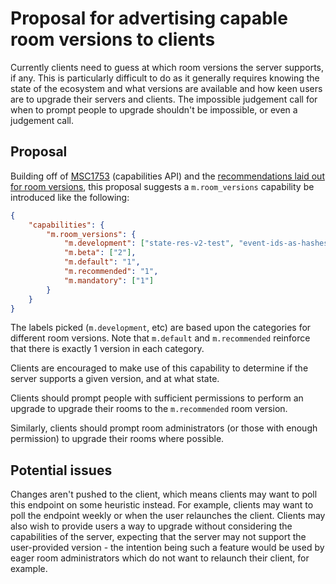 # Proposal for advertising capable room versions to clients

Currently clients need to guess at which room versions the server supports, if any. This is particularly
difficult to do as it generally requires knowing the state of the ecosystem and what versions are
available and how keen users are to upgrade their servers and clients. The impossible judgement call
for when to prompt people to upgrade shouldn't be impossible, or even a judgement call.


## Proposal

Building off of [MSC1753](https://github.com/matrix-org/matrix-doc/pull/1753) (capabilities API) and
the [recommendations laid out for room versions](https://github.com/matrix-org/matrix-doc/pull/1773/files#diff-1436075794bb304492ca6953a6692cd0R463),
this proposal suggests a `m.room_versions` capability be introduced like the following:

```json
{
    "capabilities": {
        "m.room_versions": {
            "m.development": ["state-res-v2-test", "event-ids-as-hashes-test", "3"],
            "m.beta": ["2"],
            "m.default": "1",
            "m.recommended": "1",
            "m.mandatory": ["1"]
        }
    }
}
```

The labels picked (`m.development`, etc) are based upon the categories for different room versions.
Note that `m.default` and `m.recommended` reinforce that there is exactly 1 version in each category.

Clients are encouraged to make use of this capability to determine if the server supports a given
version, and at what state.

Clients should prompt people with sufficient permissions to perform an upgrade to upgrade their rooms
to the `m.recommended` room version.

Similarly, clients should prompt room administrators (or those with enough permission) to upgrade
their rooms where possible.


## Potential issues

Changes aren't pushed to the client, which means clients may want to poll this endpoint on some
heuristic instead. For example, clients may want to poll the endpoint weekly or when the user relaunches
the client. Clients may also wish to provide users a way to upgrade without considering the capabilities
of the server, expecting that the server may not support the user-provided version - the intention
being such a feature would be used by eager room administrators which do not want to relaunch their
client, for example.
